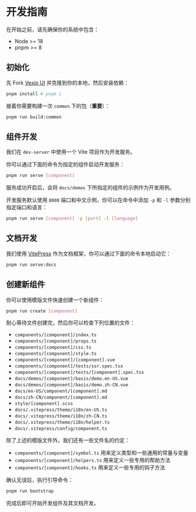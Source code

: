 # 开发指南

在开始之前，请先确保你的系统中包含：

- Node >= 18
- pnpm >= 8

## 初始化

先 Fork [Vexip UI](https://github.com/vexip-ui/vexip-ui) 并克隆到你的本地，然后安装依赖：

```sh
pnpm install # pnpm i
```

接着你需要构建一次 `common` 下的包（**重要**）：

```sh
pnpm run build:common
```

## 组件开发

我们在 `dev-server` 中使用一个 Vite 项目作为开发服务。

你可以通过下面的命令为指定的组件启动开发服务：

```sh
pnpm run serve [component]
```

服务成功开启后，会将 `docs/demos` 下所指定的组件的示例作为开发用例。

开发服务默认使用 `8008` 端口和中文示例，你可以在命令中添加 `-p` 和 `-l` 参数分别指定端口和语言：

```sh
pnpm run serve [component] -p [port] -l [language]
```

## 文档开发

我们使用 [VitePress](https://vitepress.dev/) 作为文档框架，你可以通过下面的命令本地启动它：

```sh
pnpm run serve:docs
```

## 创建新组件

你可以使用模版文件快速创建一个新组件：

```sh
pnpm run create [component]
```

耐心等待文件创建完，然后你可以检查下列位置的文件：

- `components/[component]/index.ts`
- `components/[component]/props.ts`
- `components/[component]/css.ts`
- `components/[component]/style.ts`
- `components/[component]/[component].vue`
- `components/[component]/tests/ssr.spec.tsx`
- `components/[component]/tests/[component].spec.tsx`
- `docs/demos/[component]/basis/demo.en-US.vue`
- `docs/demos/[component]/basis/demo.zh-CN.vue`
- `docs/en-US/component/[component].md`
- `docs/zh-CN/component/[component].md`
- `style/[component].scss`
- `docs/.vitepress/theme/i18n/en-US.ts`
- `docs/.vitepress/theme/i18n/zh-CN.ts`
- `docs/.vitepress/theme/i18n/helper.ts`
- `docs/.vitepress/config/component.ts`

除了上述的模版文件外，我们还有一些文件名的约定：

- `components/[component]/symbol.ts` 用来定义类型和一些通用的常量与变量
- `components/[component]/helpers.ts` 用来定义一些专用的帮助方法
- `components/[component]/hooks.ts` 用来定义一些专用的钩子方法

确认无误后，执行引导命令：

```sh
pnpm run bootstrap
```

完成后即可开始开发组件及其文档开发。
